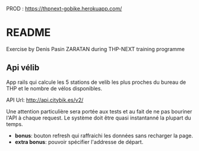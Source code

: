 PROD : https://thpnext-gobike.herokuapp.com/

# README

Exercise by Denis Pasin ZARATAN during THP-NEXT training programme

## Api vélib

App rails qui calcule les 5 stations de velib les plus proches du bureau de THP et le nombre de vélos disponibles.

API Url: http://api.citybik.es/v2/

Une attention particulière sera portée aux tests et au fait de ne pas bouriner l'API à chaque request.
Le système doit être quasi instantanné la plupart du temps.

- **bonus**: bouton refresh qui raffraichi les données sans recharger la page.
- **extra bonus**: pouvoir spécifier l'addresse de départ.
